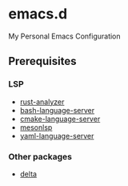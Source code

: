 <!--
SPDX-FileCopyrightText: 2024 Integral <integral@member.fsf.org>

SPDX-License-Identifier: GPL-3.0-or-later
-->

# emacs.d

My Personal Emacs Configuration

## Prerequisites

### LSP

- [rust-analyzer](https://rust-analyzer.github.io)
- [bash-language-server](https://github.com/bash-lsp/bash-language-server)
- [cmake-language-server](https://github.com/regen100/cmake-language-server)
- [mesonlsp](https://github.com/JCWasmx86/MesonLSP)
- [yaml-language-server](https://github.com/redhat-developer/yaml-language-server)

### Other packages

- [delta](https://dandavison.github.io/delta)
